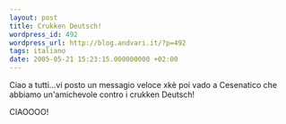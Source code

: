 ```yaml
---
layout: post
title: Crukken Deutsch!
wordpress_id: 492
wordpress_url: http://blog.andvari.it/?p=492
tags: italiano
date: 2005-05-21 15:23:15.000000000 +02:00
---
```

<div class="boxblog">

Ciao a tutti...vi posto un messagio veloce xkè poi vado a Cesenatico che abbiamo un'amichevole contro i crukken Deutsch!

CIAOOOO!</div>
